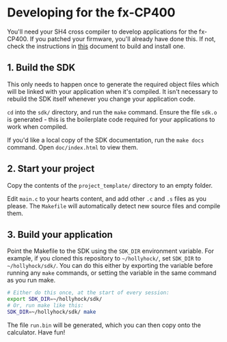 # Developing for the fx-CP400
You'll need your SH4 cross compiler to develop applications for the fx-CP400. If you patched your firmware, you'll already have done this. If not, check the instructions in [this](patching.md) document to build and install one.

## 1. Build the SDK
This only needs to happen once to generate the required object files which will be linked with your application when it's compiled. It isn't necessary to rebuild the SDK itself whenever you change your application code.

`cd` into the `sdk/` directory, and run the `make` command. Ensure the file `sdk.o` is generated - this is the boilerplate code required for your applications to work when compiled.

If you'd like a local copy of the SDK documentation, run the `make docs` command. Open `doc/index.html` to view them.

## 2. Start your project
Copy the contents of the `project_template/` directory to an empty folder.

Edit `main.c` to your hearts content, and add other `.c` and `.s` files as you please. The `Makefile` will automatically detect new source files and compile them.

## 3. Build your application
Point the Makefile to the SDK using the `SDK_DIR` environment variable. For example, if you cloned this repository to `~/hollyhock/`, set `SDK_DIR` to `~/hollyhock/sdk/`. You can do this either by exporting the variable before running any `make` commands, or setting the variable in the same command as you run make.

```sh
# Either do this once, at the start of every session:
export SDK_DIR=~/hollyhock/sdk/
# Or, run make like this:
SDK_DIR=~/hollyhock/sdk/ make
```

The file `run.bin` will be generated, which you can then copy onto the calculator. Have fun!
